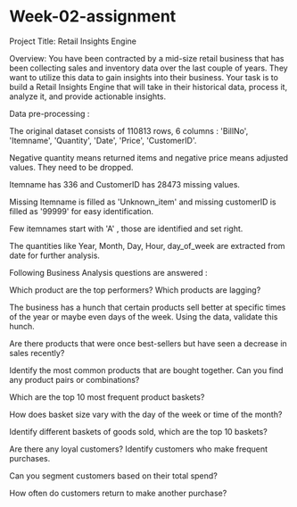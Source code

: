 # Week-02-assignment
Project Title: Retail Insights Engine

Overview: 
You have been contracted by a mid-size retail business that has been collecting sales and inventory data over the last couple of years. They want to utilize this data to gain insights into their business.
Your task is to build a Retail Insights Engine that will take in their historical data, process it, analyze it, and provide actionable insights.

Data pre-processing :

The original dataset consists of 110813 rows, 6 columns : 'BillNo', 'Itemname', 'Quantity', 'Date', 'Price', 'CustomerID'.

Negative quantity means returned items and negative price means adjusted values. They need to be dropped.

Itemname has 336 and CustomerID  has 28473 missing values. 

Missing Itemname is filled as 'Unknown_item' and missing customerID is filled as '99999' for easy identification.

Few itemnames start with 'A' , those are identified and set right.

The quantities like Year, Month, Day, Hour, day_of_week are extracted from date for further analysis.

Following Business Analysis questions are answered :

Which product are the top performers? Which products are lagging?

The business has a hunch that certain products sell better at specific times of the year or maybe even days of the week. Using the data, validate this hunch.

Are there products that were once best-sellers but have seen a decrease in sales recently?

Identify the most common products that are bought together. Can you find any product pairs or combinations?

Which are the top 10 most frequent product baskets?

How does basket size vary with the day of the week or time of the month?

Identify different baskets of goods sold, which are the top 10 baskets?

Are there any loyal customers? Identify customers who make frequent purchases.

Can you segment customers based on their total spend?

How often do customers return to make another purchase?
